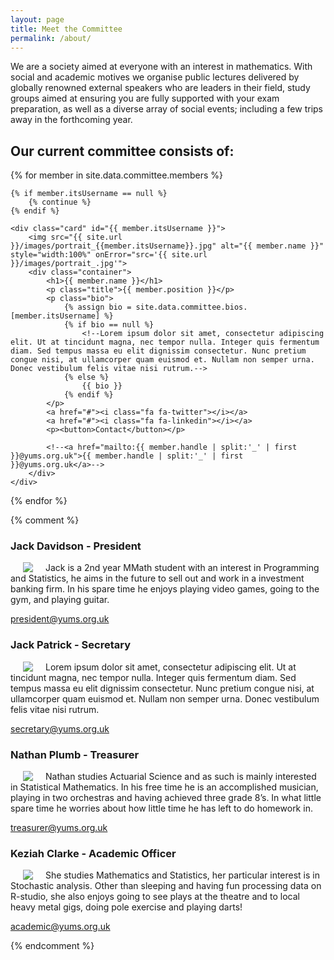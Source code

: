 ```yaml
---
layout: page
title: Meet the Committee
permalink: /about/
---
```


<link rel="stylesheet" href="https://cdnjs.cloudflare.com/ajax/libs/font-awesome/4.7.0/css/font-awesome.min.css">

<head>
<style>
.card {
    box-shadow: 0 4px 8px 0 rgba(0, 0, 0, 0.2);
    max-width: 256px;
    margin: auto;
    text-align: center;
}

.container {
    padding: 0 16px;
}

.title {
    color: grey;
    font-size: 18px;
}

button {
    border: none;
    outline: 0;
    display: inline-block;
    padding: 8px;
    color: white;
    background-color: #000;
    text-align: center;
    cursor: pointer;
    width: 100%;
    font-size: 18px;
}

a {
    text-decoration: none;
    font-size: 22px;
    color: black;
}

button:hover, a:hover {
    opacity: 0.7;
}
</style>
</head>

We are a society aimed at everyone with an interest in mathematics. With social and academic motives we organise public lectures delivered by globally renowned external speakers who are leaders in their field, study groups aimed at ensuring you are fully supported with your exam preparation, as well as a diverse array of social events; including a few trips away in the forthcoming year.

## Our current committee consists of:

{% for member in site.data.committee.members %}
    
    {% if member.itsUsername == null %}
        {% continue %}
    {% endif %}    

    <div class="card" id="{{ member.itsUsername }}">
        <img src="{{ site.url }}/images/portrait_{{member.itsUsername}}.jpg" alt="{{ member.name }}" style="width:100%" onError="src='{{ site.url }}/images/portrait_.jpg'">
        <div class="container">
            <h1>{{ member.name }}</h1>
            <p class="title">{{ member.position }}</p>
            <p class="bio">
                {% assign bio = site.data.committee.bios.[member.itsUsername] %}
                {% if bio == null %}
                    <!--Lorem ipsum dolor sit amet, consectetur adipiscing elit. Ut at tincidunt magna, nec tempor nulla. Integer quis fermentum diam. Sed tempus massa eu elit dignissim consectetur. Nunc pretium congue nisi, at ullamcorper quam euismod et. Nullam non semper urna. Donec vestibulum felis vitae nisi rutrum.-->
                {% else %}
                    {{ bio }}
                {% endif %}
            </p>
            <a href="#"><i class="fa fa-twitter"></i></a> 
            <a href="#"><i class="fa fa-linkedin"></i></a> 
            <p><button>Contact</button></p>
            
            <!--<a href="mailto:{{ member.handle | split:'_' | first }}@yums.org.uk">{{ member.handle | split:'_' | first }}@yums.org.uk</a>-->
        </div>
    </div>

{% endfor %}

{% comment %}

### Jack Davidson - President
<img style="float: left;" hspace="20" src="{{ site.url }}/images/portrait_jwd508.jpg">

Jack is a 2nd year MMath student with an interest in Programming and Statistics, he aims in the future to sell out and work in a investment banking firm. In his spare time he enjoys playing video games, going to the gym, and playing guitar.

[president@yums.org.uk](mailto:president@yums.org.uk)

### Jack Patrick - Secretary
<img style="float: left;" hspace="20" src="{{ site.url }}/images/portrait_placeholder.jpg">

Lorem ipsum dolor sit amet, consectetur adipiscing elit. Ut at tincidunt magna, nec tempor nulla. Integer quis fermentum diam. Sed tempus massa eu elit dignissim consectetur. Nunc pretium congue nisi, at ullamcorper quam euismod et. Nullam non semper urna. Donec vestibulum felis vitae nisi rutrum.

[secretary@yums.org.uk](mailto:secretary@yums.org.uk)

### Nathan Plumb - Treasurer
<img style="float: left;" hspace="20" src="{{ site.url }}/images/portrait_np816.jpg">

Nathan studies Actuarial Science and as such is mainly interested in Statistical Mathematics. In his free time he is an accomplished musician, playing in two orchestras and having achieved three grade 8’s. In what little spare time he worries about how little time he has left to do homework in.

[treasurer@yums.org.uk](mailto:treasurer@yums.org.uk)

### Keziah Clarke - Academic Officer
<img style="float: left;" hspace="20" src="{{ site.url }}/images/portrait_kc1035.jpg">

She studies Mathematics and Statistics, her particular interest is in Stochastic analysis. Other than sleeping and having fun processing data on R-studio, she also enjoys going to see plays at the theatre and to local heavy metal gigs, doing pole exercise and playing darts!

[academic@yums.org.uk](mailto:academic@yums.org.uk)

{% endcomment %}
